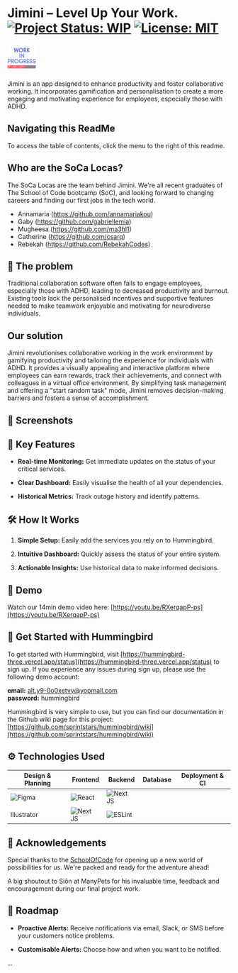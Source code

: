 # Jimini – Level Up Your Work.  [![Project Status: WIP](https://img.shields.io/badge/Project%20Status-WIP-yellow.svg)](https://shields.io/) [![License: MIT](https://img.shields.io/badge/License-MIT-blue.svg)](https://opensource.org/licenses/MIT)

![WIP](https://github.com/sprintstars/hummingbird/blob/readme/public/images/readme/work-in-progress.png)

Jimini is an app designed to enhance productivity and foster collaborative working. It incorporates gamification and personalisation to create a more engaging and motivating experience for employees, especially those with ADHD.

## Navigating this ReadMe

To access the table of contents, click the menu to the right of this readme.

## Who are the SoCa Locas?

The SoCa Locas are the team behind Jimini. We're all recent graduates of The School of Code bootcamp (SoC), and looking forward to changing careers and finding our first jobs in the tech world.

- Annamaria (https://github.com/annamariakou)
- Gaby (https://github.com/gabriellemia)
- Mugheesa (https://github.com/ma3hl1)
- Catherine (https://github.com/csarq)
- Rebekah (https://github.com/RebekahCodes)

## 📸 The problem 

Traditional collaboration software often fails to engage employees, especially those with ADHD, leading to decreased productivity and burnout. Existing tools lack the personalised incentives and supportive features needed to make teamwork enjoyable and motivating for neurodiverse individuals.

## Our solution 

Jimini revolutionises collaborative working in the work environment by gamifying productivity and tailoring the experience for individuals with ADHD. It provides a visually appealing and interactive platform where employees can earn rewards, track their achievements, and connect with colleagues in a virtual office environment. By simplifying task management and offering a "start random task" mode, Jimini removes decision-making barriers and fosters a sense of accomplishment.


## 📸 Screenshots



## 🚀 Key Features

- **Real-time Monitoring:** Get immediate updates on the status of your critical services.

- **Clear Dashboard:** Easily visualise the health of all your dependencies.
- **Historical Metrics:** Track outage history and identify patterns.

## 🛠️ How It Works

1. **Simple Setup:** Easily add the services you rely on to Hummingbird.

2. **Intuitive Dashboard:** Quickly assess the status of your entire system.
3. **Actionable Insights:** Use historical data to make informed decisions.

## 📝 Demo

Watch our 14min demo video here: [https://youtu.be/RXerqapP-ps](https://youtu.be/RXerqapP-ps)

## 📝 Get Started with Hummingbird

To get started with Hummingbird, visit [https://hummingbird-three.vercel.app/status](https://hummingbird-three.vercel.app/status) to sign up. If you experience any issues during sign up, please use the following demo account:

**email:** alt.y9-0o0xetvy@yopmail.com  
**password:** hummingbird

Hummingbird is very simple to use, but you can find our documentation in the Github wiki page for this project: [https://github.com/sprintstars/hummingbird/wiki](https://github.com/sprintstars/hummingbird/wiki)


## ⚙️ Technologies Used

| Design & Planning                                                                                         | Frontend                                                                                                                 | Backend                                                                                                                  | Database                                                                                                             | Deployment & CI                                                                                                                       |
| --------------------------------------------------------------------------------------------------------- | ------------------------------------------------------------------------------------------------------------------------ | ------------------------------------------------------------------------------------------------------------------------ | -------------------------------------------------------------------------------------------------------------------- | ------------------------------------------------------------------------------------------------------------------------------------- |
| ![Figma](https://img.shields.io/badge/figma-%23F24E1E.svg?style=for-the-badge&logo=figma&logoColor=white) | ![React](https://img.shields.io/badge/react-%2320232a.svg?style=for-the-badge&logo=react&logoColor=%2361DAFB)            |   ![Next JS](https://img.shields.io/badge/Next-black?style=for-the-badge&logo=next.js&logoColor=white)                 |  |                           |
| Illustrator                                                                                           | ![Next JS](https://img.shields.io/badge/Next-black?style=for-the-badge&logo=next.js&logoColor=white)                     |   ![ESLint](https://img.shields.io/badge/ESLint-4B3263?style=for-the-badge&logo=eslint&logoColor=white)                     |           |  |
                                                                                                                                                                                                                                                                               

## 💖 Acknowledgements

Special thanks to the [SchoolOfCode](https://github.com/SchoolOfCode) for opening up a new world of possibilities for us. We're packed and ready for the adventure ahead!

A big shoutout to Siôn at ManyPets for his invaluable time, feedback and encouragement during our final project work.

## 🧭 Roadmap

- **Proactive Alerts:** Receive notifications via email, Slack, or SMS before your customers notice problems.

- **Customisable Alerts:** Choose how and when you want to be notified.

_..._
